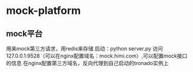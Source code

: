 # mock-platform
## mock平台
用来mock第三方请求，用redis来存储
启动：python server.py
访问127.0.0.1:9528（可以在nginx配置域名：mock.himi.com）,可以配置mock接口的信息
在nginx配置第三方域名，反向代理到自己启动的tronado实例上